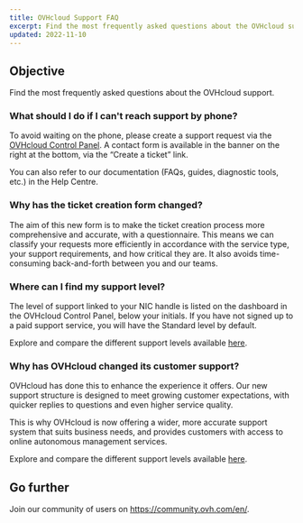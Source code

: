 ```yaml
---
title: OVHcloud Support FAQ
excerpt: Find the most frequently asked questions about the OVHcloud support
updated: 2022-11-10
---
```



## Objective

Find the most frequently asked questions about the OVHcloud support.

### What should I do if I can't reach support by phone?

To avoid waiting on the phone, please create a support request via the [OVHcloud Control Panel](https://www.ovh.com/auth/?action=gotomanager&from=https://www.ovh.co.uk/&ovhSubsidiary=GB). A contact form is available in the banner on the right at the bottom, via the “Create a ticket” link.

You can also refer to our documentation (FAQs, guides, diagnostic tools, etc.) in the Help Centre.

### Why has the ticket creation form changed?

The aim of this new form is to make the ticket creation process more comprehensive and accurate, with a questionnaire. This means we can classify your requests more efficiently in accordance with the service type, your support requirements, and how critical they are. It also avoids time-consuming back-and-forth between you and our teams.

### Where can I find my support level?

The level of support linked to your NIC handle is listed on the dashboard in the OVHcloud Control Panel, below your initials. If you have not signed up to a paid support service, you will have the Standard level by default.

Explore and compare the different support levels available [here](https://www.ovhcloud.com/en-gb/support-levels/).

### Why has OVHcloud changed its customer support?

OVHcloud has done this to enhance the experience it offers. Our new support structure is designed to meet growing customer expectations, with quicker replies to questions and even higher service quality.

This is why OVHcloud is now offering a wider, more accurate support system that suits business needs, and provides customers with access to online autonomous management services.

Explore and compare the different support levels available [here](https://www.ovhcloud.com/en-gb/support-levels/).


## Go further
  
Join our community of users on <https://community.ovh.com/en/>.